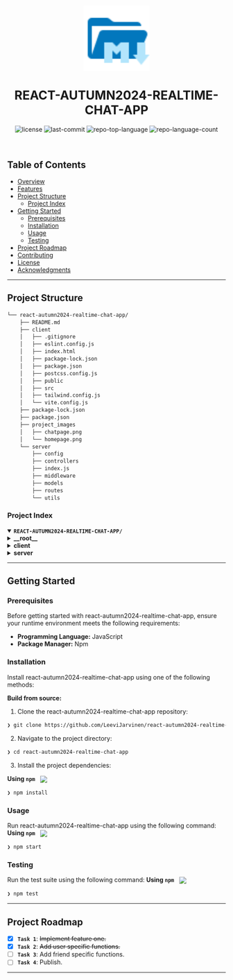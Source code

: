 <p align="center">
    <img src="https://raw.githubusercontent.com/PKief/vscode-material-icon-theme/ec559a9f6bfd399b82bb44393651661b08aaf7ba/icons/folder-markdown-open.svg" align="center" width="30%">
</p>
<p align="center"><h1 align="center">REACT-AUTUMN2024-REALTIME-CHAT-APP</h1></p>

<p align="center">
	<img src="https://img.shields.io/github/license/LeeviJarvinen/react-autumn2024-realtime-chat-app?style=default&logo=opensourceinitiative&logoColor=white&color=0080ff" alt="license">
	<img src="https://img.shields.io/github/last-commit/LeeviJarvinen/react-autumn2024-realtime-chat-app?style=default&logo=git&logoColor=white&color=0080ff" alt="last-commit">
	<img src="https://img.shields.io/github/languages/top/LeeviJarvinen/react-autumn2024-realtime-chat-app?style=default&color=0080ff" alt="repo-top-language">
	<img src="https://img.shields.io/github/languages/count/LeeviJarvinen/react-autumn2024-realtime-chat-app?style=default&color=0080ff" alt="repo-language-count">
</p>
<p align="center"><!-- default option, no dependency badges. -->
</p>
<p align="center">
	<!-- default option, no dependency badges. -->
</p>
<br>

##  Table of Contents

- [ Overview](#-overview)
- [ Features](#-features)
- [ Project Structure](#-project-structure)
  - [ Project Index](#-project-index)
- [ Getting Started](#-getting-started)
  - [ Prerequisites](#-prerequisites)
  - [ Installation](#-installation)
  - [ Usage](#-usage)
  - [ Testing](#-testing)
- [ Project Roadmap](#-project-roadmap)
- [ Contributing](#-contributing)
- [ License](#-license)
- [ Acknowledgments](#-acknowledgments)

---

##  Project Structure

```sh
└── react-autumn2024-realtime-chat-app/
    ├── README.md
    ├── client
    │   ├── .gitignore
    │   ├── eslint.config.js
    │   ├── index.html
    │   ├── package-lock.json
    │   ├── package.json
    │   ├── postcss.config.js
    │   ├── public
    │   ├── src
    │   ├── tailwind.config.js
    │   └── vite.config.js
    ├── package-lock.json
    ├── package.json
    ├── project_images
    │   ├── chatpage.png
    │   └── homepage.png
    └── server
        ├── config
        ├── controllers
        ├── index.js
        ├── middleware
        ├── models
        ├── routes
        └── utils
```


###  Project Index
<details open>
	<summary><b><code>REACT-AUTUMN2024-REALTIME-CHAT-APP/</code></b></summary>
	<details> <!-- __root__ Submodule -->
		<summary><b>__root__</b></summary>
		<blockquote>
			<table>
			<tr>
				<td><b><a href='https://github.com/LeeviJarvinen/react-autumn2024-realtime-chat-app/blob/master/package-lock.json'>package-lock.json</a></b></td>
				<td><code>❯ REPLACE-ME</code></td>
			</tr>
			<tr>
				<td><b><a href='https://github.com/LeeviJarvinen/react-autumn2024-realtime-chat-app/blob/master/package.json'>package.json</a></b></td>
				<td><code>❯ REPLACE-ME</code></td>
			</tr>
			</table>
		</blockquote>
	</details>
	<details> <!-- client Submodule -->
		<summary><b>client</b></summary>
		<blockquote>
			<table>
			<tr>
				<td><b><a href='https://github.com/LeeviJarvinen/react-autumn2024-realtime-chat-app/blob/master/client/postcss.config.js'>postcss.config.js</a></b></td>
				<td><code>❯ REPLACE-ME</code></td>
			</tr>
			<tr>
				<td><b><a href='https://github.com/LeeviJarvinen/react-autumn2024-realtime-chat-app/blob/master/client/package-lock.json'>package-lock.json</a></b></td>
				<td><code>❯ REPLACE-ME</code></td>
			</tr>
			<tr>
				<td><b><a href='https://github.com/LeeviJarvinen/react-autumn2024-realtime-chat-app/blob/master/client/tailwind.config.js'>tailwind.config.js</a></b></td>
				<td><code>❯ REPLACE-ME</code></td>
			</tr>
			<tr>
				<td><b><a href='https://github.com/LeeviJarvinen/react-autumn2024-realtime-chat-app/blob/master/client/vite.config.js'>vite.config.js</a></b></td>
				<td><code>❯ REPLACE-ME</code></td>
			</tr>
			<tr>
				<td><b><a href='https://github.com/LeeviJarvinen/react-autumn2024-realtime-chat-app/blob/master/client/package.json'>package.json</a></b></td>
				<td><code>❯ REPLACE-ME</code></td>
			</tr>
			<tr>
				<td><b><a href='https://github.com/LeeviJarvinen/react-autumn2024-realtime-chat-app/blob/master/client/index.html'>index.html</a></b></td>
				<td><code>❯ REPLACE-ME</code></td>
			</tr>
			<tr>
				<td><b><a href='https://github.com/LeeviJarvinen/react-autumn2024-realtime-chat-app/blob/master/client/eslint.config.js'>eslint.config.js</a></b></td>
				<td><code>❯ REPLACE-ME</code></td>
			</tr>
			</table>
			<details>
				<summary><b>src</b></summary>
				<blockquote>
					<table>
					<tr>
						<td><b><a href='https://github.com/LeeviJarvinen/react-autumn2024-realtime-chat-app/blob/master/client/src/index.css'>index.css</a></b></td>
						<td><code>❯ REPLACE-ME</code></td>
					</tr>
					<tr>
						<td><b><a href='https://github.com/LeeviJarvinen/react-autumn2024-realtime-chat-app/blob/master/client/src/App.jsx'>App.jsx</a></b></td>
						<td><code>❯ REPLACE-ME</code></td>
					</tr>
					<tr>
						<td><b><a href='https://github.com/LeeviJarvinen/react-autumn2024-realtime-chat-app/blob/master/client/src/main.jsx'>main.jsx</a></b></td>
						<td><code>❯ REPLACE-ME</code></td>
					</tr>
					<tr>
						<td><b><a href='https://github.com/LeeviJarvinen/react-autumn2024-realtime-chat-app/blob/master/client/src/store.js'>store.js</a></b></td>
						<td><code>❯ REPLACE-ME</code></td>
					</tr>
					</table>
					<details>
						<summary><b>components</b></summary>
						<blockquote>
							<table>
							<tr>
								<td><b><a href='https://github.com/LeeviJarvinen/react-autumn2024-realtime-chat-app/blob/master/client/src/components/NotFound.jsx'>NotFound.jsx</a></b></td>
								<td><code>❯ REPLACE-ME</code></td>
							</tr>
							<tr>
								<td><b><a href='https://github.com/LeeviJarvinen/react-autumn2024-realtime-chat-app/blob/master/client/src/components/Login.jsx'>Login.jsx</a></b></td>
								<td><code>❯ REPLACE-ME</code></td>
							</tr>
							<tr>
								<td><b><a href='https://github.com/LeeviJarvinen/react-autumn2024-realtime-chat-app/blob/master/client/src/components/Footer.jsx'>Footer.jsx</a></b></td>
								<td><code>❯ REPLACE-ME</code></td>
							</tr>
							<tr>
								<td><b><a href='https://github.com/LeeviJarvinen/react-autumn2024-realtime-chat-app/blob/master/client/src/components/Register.jsx'>Register.jsx</a></b></td>
								<td><code>❯ REPLACE-ME</code></td>
							</tr>
							</table>
							<details>
								<summary><b>Auth</b></summary>
								<blockquote>
									<table>
									<tr>
										<td><b><a href='https://github.com/LeeviJarvinen/react-autumn2024-realtime-chat-app/blob/master/client/src/components/Auth/Login.jsx'>Login.jsx</a></b></td>
										<td><code>❯ REPLACE-ME</code></td>
									</tr>
									<tr>
										<td><b><a href='https://github.com/LeeviJarvinen/react-autumn2024-realtime-chat-app/blob/master/client/src/components/Auth/Register.jsx'>Register.jsx</a></b></td>
										<td><code>❯ REPLACE-ME</code></td>
									</tr>
									</table>
								</blockquote>
							</details>
							<details>
								<summary><b>Misc</b></summary>
								<blockquote>
									<table>
									<tr>
										<td><b><a href='https://github.com/LeeviJarvinen/react-autumn2024-realtime-chat-app/blob/master/client/src/components/Misc/NotFound.jsx'>NotFound.jsx</a></b></td>
										<td><code>❯ REPLACE-ME</code></td>
									</tr>
									<tr>
										<td><b><a href='https://github.com/LeeviJarvinen/react-autumn2024-realtime-chat-app/blob/master/client/src/components/Misc/Footer.jsx'>Footer.jsx</a></b></td>
										<td><code>❯ REPLACE-ME</code></td>
									</tr>
									</table>
								</blockquote>
							</details>
							<details>
								<summary><b>Chat</b></summary>
								<blockquote>
									<table>
									<tr>
										<td><b><a href='https://github.com/LeeviJarvinen/react-autumn2024-realtime-chat-app/blob/master/client/src/components/Chat/SidebarSearch.jsx'>SidebarSearch.jsx</a></b></td>
										<td><code>❯ REPLACE-ME</code></td>
									</tr>
									<tr>
										<td><b><a href='https://github.com/LeeviJarvinen/react-autumn2024-realtime-chat-app/blob/master/client/src/components/Chat/SidebarHeader.jsx'>SidebarHeader.jsx</a></b></td>
										<td><code>❯ REPLACE-ME</code></td>
									</tr>
									<tr>
										<td><b><a href='https://github.com/LeeviJarvinen/react-autumn2024-realtime-chat-app/blob/master/client/src/components/Chat/ChatMessages.jsx'>ChatMessages.jsx</a></b></td>
										<td><code>❯ REPLACE-ME</code></td>
									</tr>
									<tr>
										<td><b><a href='https://github.com/LeeviJarvinen/react-autumn2024-realtime-chat-app/blob/master/client/src/components/Chat/ChatInput.jsx'>ChatInput.jsx</a></b></td>
										<td><code>❯ REPLACE-ME</code></td>
									</tr>
									<tr>
										<td><b><a href='https://github.com/LeeviJarvinen/react-autumn2024-realtime-chat-app/blob/master/client/src/components/Chat/Conversations.jsx'>Conversations.jsx</a></b></td>
										<td><code>❯ REPLACE-ME</code></td>
									</tr>
									<tr>
										<td><b><a href='https://github.com/LeeviJarvinen/react-autumn2024-realtime-chat-app/blob/master/client/src/components/Chat/Sidebar.jsx'>Sidebar.jsx</a></b></td>
										<td><code>❯ REPLACE-ME</code></td>
									</tr>
									<tr>
										<td><b><a href='https://github.com/LeeviJarvinen/react-autumn2024-realtime-chat-app/blob/master/client/src/components/Chat/ChatContainer.jsx'>ChatContainer.jsx</a></b></td>
										<td><code>❯ REPLACE-ME</code></td>
									</tr>
									<tr>
										<td><b><a href='https://github.com/LeeviJarvinen/react-autumn2024-realtime-chat-app/blob/master/client/src/components/Chat/Conversation.jsx'>Conversation.jsx</a></b></td>
										<td><code>❯ REPLACE-ME</code></td>
									</tr>
									<tr>
										<td><b><a href='https://github.com/LeeviJarvinen/react-autumn2024-realtime-chat-app/blob/master/client/src/components/Chat/ChatMessage.jsx'>ChatMessage.jsx</a></b></td>
										<td><code>❯ REPLACE-ME</code></td>
									</tr>
									</table>
								</blockquote>
							</details>
							<details>
								<summary><b>Home</b></summary>
								<blockquote>
									<table>
									<tr>
										<td><b><a href='https://github.com/LeeviJarvinen/react-autumn2024-realtime-chat-app/blob/master/client/src/components/Home/ChatPreview.jsx'>ChatPreview.jsx</a></b></td>
										<td><code>❯ REPLACE-ME</code></td>
									</tr>
									<tr>
										<td><b><a href='https://github.com/LeeviJarvinen/react-autumn2024-realtime-chat-app/blob/master/client/src/components/Home/Hero.jsx'>Hero.jsx</a></b></td>
										<td><code>❯ REPLACE-ME</code></td>
									</tr>
									<tr>
										<td><b><a href='https://github.com/LeeviJarvinen/react-autumn2024-realtime-chat-app/blob/master/client/src/components/Home/CTA.jsx'>CTA.jsx</a></b></td>
										<td><code>❯ REPLACE-ME</code></td>
									</tr>
									<tr>
										<td><b><a href='https://github.com/LeeviJarvinen/react-autumn2024-realtime-chat-app/blob/master/client/src/components/Home/Features.jsx'>Features.jsx</a></b></td>
										<td><code>❯ REPLACE-ME</code></td>
									</tr>
									</table>
								</blockquote>
							</details>
						</blockquote>
					</details>
					<details>
						<summary><b>hooks</b></summary>
						<blockquote>
							<table>
							<tr>
								<td><b><a href='https://github.com/LeeviJarvinen/react-autumn2024-realtime-chat-app/blob/master/client/src/hooks/useGetConversations.js'>useGetConversations.js</a></b></td>
								<td><code>❯ REPLACE-ME</code></td>
							</tr>
							<tr>
								<td><b><a href='https://github.com/LeeviJarvinen/react-autumn2024-realtime-chat-app/blob/master/client/src/hooks/useListenMessages.js'>useListenMessages.js</a></b></td>
								<td><code>❯ REPLACE-ME</code></td>
							</tr>
							<tr>
								<td><b><a href='https://github.com/LeeviJarvinen/react-autumn2024-realtime-chat-app/blob/master/client/src/hooks/usePostMessage.js'>usePostMessage.js</a></b></td>
								<td><code>❯ REPLACE-ME</code></td>
							</tr>
							<tr>
								<td><b><a href='https://github.com/LeeviJarvinen/react-autumn2024-realtime-chat-app/blob/master/client/src/hooks/useGetMessages.js'>useGetMessages.js</a></b></td>
								<td><code>❯ REPLACE-ME</code></td>
							</tr>
							</table>
						</blockquote>
					</details>
					<details>
						<summary><b>pages</b></summary>
						<blockquote>
							<table>
							<tr>
								<td><b><a href='https://github.com/LeeviJarvinen/react-autumn2024-realtime-chat-app/blob/master/client/src/pages/HomePage.jsx'>HomePage.jsx</a></b></td>
								<td><code>❯ REPLACE-ME</code></td>
							</tr>
							<tr>
								<td><b><a href='https://github.com/LeeviJarvinen/react-autumn2024-realtime-chat-app/blob/master/client/src/pages/RegisterPage.jsx'>RegisterPage.jsx</a></b></td>
								<td><code>❯ REPLACE-ME</code></td>
							</tr>
							<tr>
								<td><b><a href='https://github.com/LeeviJarvinen/react-autumn2024-realtime-chat-app/blob/master/client/src/pages/NotFoundPage.jsx'>NotFoundPage.jsx</a></b></td>
								<td><code>❯ REPLACE-ME</code></td>
							</tr>
							<tr>
								<td><b><a href='https://github.com/LeeviJarvinen/react-autumn2024-realtime-chat-app/blob/master/client/src/pages/ChatPage.jsx'>ChatPage.jsx</a></b></td>
								<td><code>❯ REPLACE-ME</code></td>
							</tr>
							<tr>
								<td><b><a href='https://github.com/LeeviJarvinen/react-autumn2024-realtime-chat-app/blob/master/client/src/pages/LoginPage.jsx'>LoginPage.jsx</a></b></td>
								<td><code>❯ REPLACE-ME</code></td>
							</tr>
							</table>
						</blockquote>
					</details>
					<details>
						<summary><b>context</b></summary>
						<blockquote>
							<table>
							<tr>
								<td><b><a href='https://github.com/LeeviJarvinen/react-autumn2024-realtime-chat-app/blob/master/client/src/context/SocketContext.jsx'>SocketContext.jsx</a></b></td>
								<td><code>❯ REPLACE-ME</code></td>
							</tr>
							</table>
						</blockquote>
					</details>
					<details>
						<summary><b>layout</b></summary>
						<blockquote>
							<table>
							<tr>
								<td><b><a href='https://github.com/LeeviJarvinen/react-autumn2024-realtime-chat-app/blob/master/client/src/layout/MainLayout.jsx'>MainLayout.jsx</a></b></td>
								<td><code>❯ REPLACE-ME</code></td>
							</tr>
							</table>
						</blockquote>
					</details>
					<details>
						<summary><b>slices</b></summary>
						<blockquote>
							<table>
							<tr>
								<td><b><a href='https://github.com/LeeviJarvinen/react-autumn2024-realtime-chat-app/blob/master/client/src/slices/authSlice.js'>authSlice.js</a></b></td>
								<td><code>❯ REPLACE-ME</code></td>
							</tr>
							<tr>
								<td><b><a href='https://github.com/LeeviJarvinen/react-autumn2024-realtime-chat-app/blob/master/client/src/slices/messageSlice.js'>messageSlice.js</a></b></td>
								<td><code>❯ REPLACE-ME</code></td>
							</tr>
							<tr>
								<td><b><a href='https://github.com/LeeviJarvinen/react-autumn2024-realtime-chat-app/blob/master/client/src/slices/usersApiSlice.js'>usersApiSlice.js</a></b></td>
								<td><code>❯ REPLACE-ME</code></td>
							</tr>
							<tr>
								<td><b><a href='https://github.com/LeeviJarvinen/react-autumn2024-realtime-chat-app/blob/master/client/src/slices/dropdownSlice.js'>dropdownSlice.js</a></b></td>
								<td><code>❯ REPLACE-ME</code></td>
							</tr>
							<tr>
								<td><b><a href='https://github.com/LeeviJarvinen/react-autumn2024-realtime-chat-app/blob/master/client/src/slices/messagesApiSlice.js'>messagesApiSlice.js</a></b></td>
								<td><code>❯ REPLACE-ME</code></td>
							</tr>
							<tr>
								<td><b><a href='https://github.com/LeeviJarvinen/react-autumn2024-realtime-chat-app/blob/master/client/src/slices/apiSlice.js'>apiSlice.js</a></b></td>
								<td><code>❯ REPLACE-ME</code></td>
							</tr>
							</table>
						</blockquote>
					</details>
				</blockquote>
			</details>
		</blockquote>
	</details>
	<details> <!-- server Submodule -->
		<summary><b>server</b></summary>
		<blockquote>
			<table>
			<tr>
				<td><b><a href='https://github.com/LeeviJarvinen/react-autumn2024-realtime-chat-app/blob/master/server/index.js'>index.js</a></b></td>
				<td><code>❯ REPLACE-ME</code></td>
			</tr>
			</table>
			<details>
				<summary><b>config</b></summary>
				<blockquote>
					<table>
					<tr>
						<td><b><a href='https://github.com/LeeviJarvinen/react-autumn2024-realtime-chat-app/blob/master/server/config/dbConfig.js'>dbConfig.js</a></b></td>
						<td><code>❯ REPLACE-ME</code></td>
					</tr>
					<tr>
						<td><b><a href='https://github.com/LeeviJarvinen/react-autumn2024-realtime-chat-app/blob/master/server/config/socket.js'>socket.js</a></b></td>
						<td><code>❯ REPLACE-ME</code></td>
					</tr>
					</table>
				</blockquote>
			</details>
			<details>
				<summary><b>controllers</b></summary>
				<blockquote>
					<table>
					<tr>
						<td><b><a href='https://github.com/LeeviJarvinen/react-autumn2024-realtime-chat-app/blob/master/server/controllers/userController.js'>userController.js</a></b></td>
						<td><code>❯ REPLACE-ME</code></td>
					</tr>
					<tr>
						<td><b><a href='https://github.com/LeeviJarvinen/react-autumn2024-realtime-chat-app/blob/master/server/controllers/messageController.js'>messageController.js</a></b></td>
						<td><code>❯ REPLACE-ME</code></td>
					</tr>
					</table>
				</blockquote>
			</details>
			<details>
				<summary><b>models</b></summary>
				<blockquote>
					<table>
					<tr>
						<td><b><a href='https://github.com/LeeviJarvinen/react-autumn2024-realtime-chat-app/blob/master/server/models/messageModel.js'>messageModel.js</a></b></td>
						<td><code>❯ REPLACE-ME</code></td>
					</tr>
					<tr>
						<td><b><a href='https://github.com/LeeviJarvinen/react-autumn2024-realtime-chat-app/blob/master/server/models/conversationModel.js'>conversationModel.js</a></b></td>
						<td><code>❯ REPLACE-ME</code></td>
					</tr>
					<tr>
						<td><b><a href='https://github.com/LeeviJarvinen/react-autumn2024-realtime-chat-app/blob/master/server/models/userModel.js'>userModel.js</a></b></td>
						<td><code>❯ REPLACE-ME</code></td>
					</tr>
					</table>
				</blockquote>
			</details>
			<details>
				<summary><b>routes</b></summary>
				<blockquote>
					<table>
					<tr>
						<td><b><a href='https://github.com/LeeviJarvinen/react-autumn2024-realtime-chat-app/blob/master/server/routes/messageRoute.js'>messageRoute.js</a></b></td>
						<td><code>❯ REPLACE-ME</code></td>
					</tr>
					<tr>
						<td><b><a href='https://github.com/LeeviJarvinen/react-autumn2024-realtime-chat-app/blob/master/server/routes/userRoute.js'>userRoute.js</a></b></td>
						<td><code>❯ REPLACE-ME</code></td>
					</tr>
					</table>
				</blockquote>
			</details>
			<details>
				<summary><b>utils</b></summary>
				<blockquote>
					<table>
					<tr>
						<td><b><a href='https://github.com/LeeviJarvinen/react-autumn2024-realtime-chat-app/blob/master/server/utils/generateToken.js'>generateToken.js</a></b></td>
						<td><code>❯ REPLACE-ME</code></td>
					</tr>
					</table>
				</blockquote>
			</details>
			<details>
				<summary><b>middleware</b></summary>
				<blockquote>
					<table>
					<tr>
						<td><b><a href='https://github.com/LeeviJarvinen/react-autumn2024-realtime-chat-app/blob/master/server/middleware/authMiddleware.js'>authMiddleware.js</a></b></td>
						<td><code>❯ REPLACE-ME</code></td>
					</tr>
					<tr>
						<td><b><a href='https://github.com/LeeviJarvinen/react-autumn2024-realtime-chat-app/blob/master/server/middleware/errorMiddleware.js'>errorMiddleware.js</a></b></td>
						<td><code>❯ REPLACE-ME</code></td>
					</tr>
					</table>
				</blockquote>
			</details>
		</blockquote>
	</details>
</details>

---
##  Getting Started

###  Prerequisites

Before getting started with react-autumn2024-realtime-chat-app, ensure your runtime environment meets the following requirements:

- **Programming Language:** JavaScript
- **Package Manager:** Npm


###  Installation

Install react-autumn2024-realtime-chat-app using one of the following methods:

**Build from source:**

1. Clone the react-autumn2024-realtime-chat-app repository:
```sh
❯ git clone https://github.com/LeeviJarvinen/react-autumn2024-realtime-chat-app
```

2. Navigate to the project directory:
```sh
❯ cd react-autumn2024-realtime-chat-app
```

3. Install the project dependencies:


**Using `npm`** &nbsp; [<img align="center" src="https://img.shields.io/badge/npm-CB3837.svg?style={badge_style}&logo=npm&logoColor=white" />](https://www.npmjs.com/)

```sh
❯ npm install
```




###  Usage
Run react-autumn2024-realtime-chat-app using the following command:
**Using `npm`** &nbsp; [<img align="center" src="https://img.shields.io/badge/npm-CB3837.svg?style={badge_style}&logo=npm&logoColor=white" />](https://www.npmjs.com/)

```sh
❯ npm start
```


###  Testing
Run the test suite using the following command:
**Using `npm`** &nbsp; [<img align="center" src="https://img.shields.io/badge/npm-CB3837.svg?style={badge_style}&logo=npm&logoColor=white" />](https://www.npmjs.com/)

```sh
❯ npm test
```


---
##  Project Roadmap

- [X] **`Task 1`**: <strike>Implement feature one.</strike>
- [X] **`Task 2`**: <strike>Add user specific functions.</strike>
- [ ] **`Task 3`**: Add friend specific functions.
- [ ] **`Task 4`**: Publish.

---
